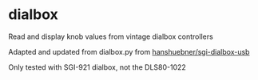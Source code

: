 # dialbox
Read and display knob values from vintage dialbox controllers

Adapted and updated from dialbox.py from [hanshuebner/sgi-dialbox-usb](https://github.com/hanshuebner/sgi-dialbox-usb)
 
Only tested with SGI-921 dialbox, not the DLS80-1022

